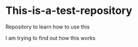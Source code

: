 # This-is-a-test-repository
Repository to learn how to use this

I am trying to find out how this works
